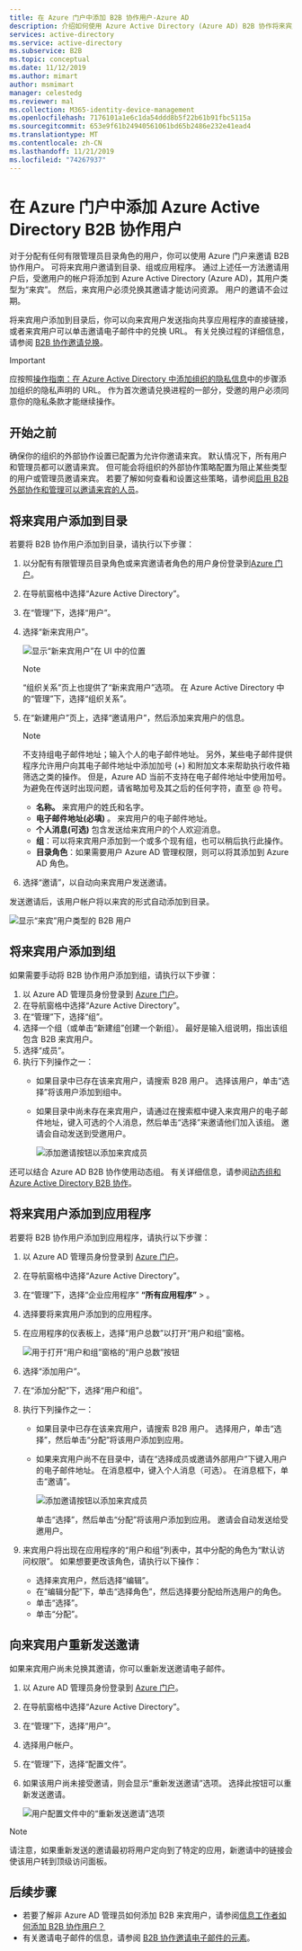 ```yaml
---
title: 在 Azure 门户中添加 B2B 协作用户-Azure AD
description: 介绍如何使用 Azure Active Directory (Azure AD) B2B 协作将来宾用户从合作伙伴组织添加到其目录。
services: active-directory
ms.service: active-directory
ms.subservice: B2B
ms.topic: conceptual
ms.date: 11/12/2019
ms.author: mimart
author: msmimart
manager: celestedg
ms.reviewer: mal
ms.collection: M365-identity-device-management
ms.openlocfilehash: 7176101a1e6c1da54ddd8b5f22b61b91fbc5115a
ms.sourcegitcommit: 653e9f61b24940561061bd65b2486e232e41ead4
ms.translationtype: MT
ms.contentlocale: zh-CN
ms.lasthandoff: 11/21/2019
ms.locfileid: "74267937"
---
```

# <a name="add-azure-active-directory-b2b-collaboration-users-in-the-azure-portal"></a>在 Azure 门户中添加 Azure Active Directory B2B 协作用户

对于分配有任何有限管理员目录角色的用户，你可以使用 Azure 门户来邀请 B2B 协作用户。 可将来宾用户邀请到目录、组或应用程序。 通过上述任一方法邀请用户后，受邀用户的帐户将添加到 Azure Active Directory (Azure AD)，其用户类型为“来宾”。 然后，来宾用户必须兑换其邀请才能访问资源。 用户的邀请不会过期。

将来宾用户添加到目录后，你可以向来宾用户发送指向共享应用程序的直接链接，或者来宾用户可以单击邀请电子邮件中的兑换 URL。 有关兑换过程的详细信息，请参阅 [B2B 协作邀请兑换](redemption-experience.md)。

> [!IMPORTANT]
> 应按照[操作指南：在 Azure Active Directory 中添加组织的隐私信息](https://aka.ms/adprivacystatement)中的步骤添加组织的隐私声明的 URL。 作为首次邀请兑换进程的一部分，受邀的用户必须同意你的隐私条款才能继续操作。 

## <a name="before-you-begin"></a>开始之前

确保你的组织的外部协作设置已配置为允许你邀请来宾。 默认情况下，所有用户和管理员都可以邀请来宾。 但可能会将组织的外部协作策略配置为阻止某些类型的用户或管理员邀请来宾。 若要了解如何查看和设置这些策略，请参阅[启用 B2B 外部协作和管理可以邀请来宾的人员](delegate-invitations.md)。

## <a name="add-guest-users-to-the-directory"></a>将来宾用户添加到目录

若要将 B2B 协作用户添加到目录，请执行以下步骤：

1. 以分配有有限管理员目录角色或来宾邀请者角色的用户身份登录到[Azure 门户](https://portal.azure.com)。
2. 在导航窗格中选择“Azure Active Directory”。
3. 在“管理”下，选择“用户”。
4. 选择“新来宾用户”。

   ![显示“新来宾用户”在 UI 中的位置](./media/add-users-administrator/NewGuestUser-Directory.png) 
 
   > [!NOTE]
   > “组织关系”页上也提供了“新来宾用户”选项。 在 Azure Active Directory 中的“管理”下，选择“组织关系”。

5. 在“新建用户”页上，选择“邀请用户”，然后添加来宾用户的信息。 

    > [!NOTE]
    > 不支持组电子邮件地址；输入个人的电子邮件地址。 另外，某些电子邮件提供程序允许用户向其电子邮件地址中添加加号 (+) 和附加文本来帮助执行收件箱筛选之类的操作。 但是，Azure AD 当前不支持在电子邮件地址中使用加号。 为避免在传送时出现问题，请省略加号及其之后的任何字符，直至 @ 符号。

   - **名称。** 来宾用户的姓氏和名字。
   - **电子邮件地址(必填)** 。 来宾用户的电子邮件地址。
   - **个人消息(可选)** 包含发送给来宾用户的个人欢迎消息。
   - **组**：可以将来宾用户添加到一个或多个现有组，也可以稍后执行此操作。
   - **目录角色**：如果需要用户 Azure AD 管理权限，则可以将其添加到 Azure AD 角色。 

7. 选择“邀请”，以自动向来宾用户发送邀请。 
 
发送邀请后，该用户帐户将以来宾的形式自动添加到目录。


![显示“来宾”用户类型的 B2B 用户](./media/add-users-administrator/GuestUserType.png)  

## <a name="add-guest-users-to-a-group"></a>将来宾用户添加到组
如果需要手动将 B2B 协作用户添加到组，请执行以下步骤：

1. 以 Azure AD 管理员身份登录到 [Azure 门户](https://portal.azure.com)。
2. 在导航窗格中选择“Azure Active Directory”。
3. 在“管理”下，选择“组”。
4. 选择一个组（或单击“新建组”创建一个新组）。 最好是输入组说明，指出该组包含 B2B 来宾用户。
5. 选择“成员”。 
6. 执行下列操作之一：
   - 如果目录中已存在该来宾用户，请搜索 B2B 用户。 选择该用户，单击“选择”将该用户添加到组中。
   - 如果目录中尚未存在来宾用户，请通过在搜索框中键入来宾用户的电子邮件地址，键入可选的个人消息，然后单击“选择”来邀请他们加入该组。 邀请会自动发送到受邀用户。
     
     ![添加邀请按钮以添加来宾成员](./media/add-users-administrator/GroupInvite.png)
   
还可以结合 Azure AD B2B 协作使用动态组。 有关详细信息，请参阅[动态组和 Azure Active Directory B2B 协作](use-dynamic-groups.md)。

## <a name="add-guest-users-to-an-application"></a>将来宾用户添加到应用程序

若要将 B2B 协作用户添加到应用程序，请执行以下步骤：

1. 以 Azure AD 管理员身份登录到 [Azure 门户](https://portal.azure.com)。
2. 在导航窗格中选择“Azure Active Directory”。
3. 在“管理”下，选择“企业应用程序” **“所有应用程序”**  > 。
4. 选择要将来宾用户添加到的应用程序。
5. 在应用程序的仪表板上，选择“用户总数”以打开“用户和组”窗格。

    ![用于打开“用户和组”窗格的“用户总数”按钮](./media/add-users-administrator/AppUsersAndGroups.png)

6. 选择“添加用户”。
7. 在“添加分配”下，选择“用户和组”。
8. 执行下列操作之一：
   - 如果目录中已存在该来宾用户，请搜索 B2B 用户。 选择用户，单击“选择”，然后单击“分配”将该用户添加到应用。
   - 如果来宾用户尚不在目录中，请在“选择成员或邀请外部用户”下键入用户的电子邮件地址。 在消息框中，键入个人消息（可选）。 在消息框下，单击“邀请”。
           
       ![添加邀请按钮以添加来宾成员](./media/add-users-administrator/AppInviteUsers.png)
   
      单击“选择”，然后单击“分配”将该用户添加到应用。 邀请会自动发送给受邀用户。

9. 来宾用户将出现在应用程序的“用户和组”列表中，其中分配的角色为“默认访问权限”。 如果想要更改该角色，请执行以下操作：
   - 选择来宾用户，然后选择“编辑”。 
   - 在“编辑分配”下，单击“选择角色”，然后选择要分配给所选用户的角色。
   - 单击“选择”。
   - 单击“分配”。
 
## <a name="resend-invitations-to-guest-users"></a>向来宾用户重新发送邀请

如果来宾用户尚未兑换其邀请，你可以重新发送邀请电子邮件。

1. 以 Azure AD 管理员身份登录到 [Azure 门户](https://portal.azure.com)。
2. 在导航窗格中选择“Azure Active Directory”。
3. 在“管理”下，选择“用户”。
5. 选择用户帐户。
6. 在“管理”下，选择“配置文件”。
7. 如果该用户尚未接受邀请，则会显示“重新发送邀请”选项。 选择此按钮可以重新发送邀请。

   ![用户配置文件中的“重新发送邀请”选项](./media/add-users-administrator/Resend-Invitation.png)

> [!NOTE]
> 请注意，如果重新发送的邀请最初将用户定向到了特定的应用，新邀请中的链接会使该用户转到顶级访问面板。

## <a name="next-steps"></a>后续步骤

- 若要了解非 Azure AD 管理员如何添加 B2B 来宾用户，请参阅[信息工作者如何添加 B2B 协作用户？](add-users-information-worker.md)
- 有关邀请电子邮件的信息，请参阅 [B2B 协作邀请电子邮件的元素](invitation-email-elements.md)。

